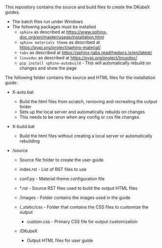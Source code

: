 ﻿﻿This repository contains the source and build files to create the DKubeX guides.  

- The batch files run under Windows
- The following packages must be installed
  - `sphinx` as described at https://www.sphinx-doc.org/en/master/usage/installation.html
  - `sphinx materials theme` as described at https://pypi.org/project/sphinx-material/
  - `tabs` as described at https://sphinx-tabs.readthedocs.io/en/latest/
  - `linuxdoc` as described at https://pypi.org/project/linuxdoc/ 
  - `pip install sphinx-autobuild` - This will automatically rebuild on changes and show the page
 
The following folder contains the source and HTML files for the installation guide:

- X-auto.bat
  - Build the html files from scratch, removing and recreating the output folder
  - Sets up the local server and automatically rebulds on changes
  - This needs to be rerun when any config or css file changes

- X-build.bat
  - Build the html files without creating a local server or automatically rebuilding

- /source
  - Source file folder to create the user guide

  - index.rst - List of RST files to use
  - conf.py - Material theme configuration file
  - *.rst - Source RST files used to build the output HTML files

  - /images - Folder contains the images used in the guide
  - /_static/css - Folder that contains the CSS files to customize the output
    - custom.css - Primary CSS file for output customization

  - /DKubeX
     - Output HTML files for user guide

















